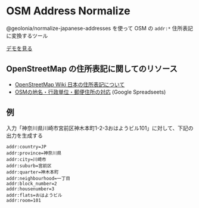 # OSM Address Normalize

@geolonia/normalize-japanese-addresses を使って OSM の `addr:*` 住所表記に変換するツール

[デモを見る](https://geolonia.github.io/osm-address-normalize/)

## OpenStreetMap の住所表記に関してのリソース

* [OpenStreetMap Wiki 日本の住所表記について](https://wiki.openstreetmap.org/wiki/JA:Key:addr#.E6.97.A5.E6.9C.AC.E3.81.AE.E4.BD.8F.E6.89.80.E8.A1.A8.E8.A8.98.E3.81.AB.E3.81.A4.E3.81.84.E3.81.A6)
* [OSMの地名・行政単位・郵便住所の対応](https://docs.google.com/spreadsheets/d/1eAE72mjCLoJVGZo5qRhCYK22UxVQ8bpbQSU9ZLHq40o/edit#gid=0) (Google Spreadseets)

## 例

入力「神奈川県川崎市宮前区神木本町1-2-3おはようビル101」に対して、下記の出力を生成する

```
addr:country=JP
addr:province=神奈川県
addr:city=川崎市
addr:suburb=宮前区
addr:quarter=神木本町
addr:neighbourhood=一丁目
addr:block_number=2
addr:housenumber=3
addr:flats=おはようビル
addr:room=101
```
